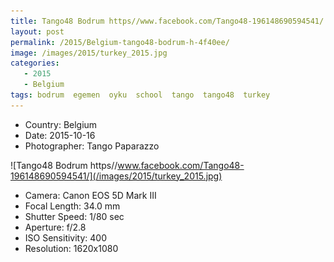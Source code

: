 ```yaml
---
title: Tango48 Bodrum https//www.facebook.com/Tango48-196148690594541/
layout: post
permalink: /2015/Belgium-tango48-bodrum-h-4f40ee/
image: /images/2015/turkey_2015.jpg
categories:
   - 2015
   - Belgium
tags: bodrum  egemen  oyku  school  tango  tango48  turkey
---
```

   
* <i class="fa-solid fa-map-pin"></i> Country: Belgium
* <i class="fa-solid fa-calendar-day"></i> Date: 2015-10-16
* <i class="fa-solid fa-circle-user"></i> Photographer: Tango Paparazzo

![Tango48 Bodrum https//www.facebook.com/Tango48-196148690594541/](/images/2015/turkey_2015.jpg)

* <i class="fa-solid fa-camera"></i> Camera: Canon EOS 5D Mark III
* <i class="fa-solid fa-square-caret-left"></i> Focal Length: 34.0 mm
* <i class="fa-solid fa-stopwatch"></i> Shutter Speed: 1/80 sec
* <i class="fa-solid fa-circle-dot"></i> Aperture: f/2.8
* <i class="fa-solid fa-lightbulb"></i> ISO Sensitivity: 400
* <i class="fa-solid fa-square-full"></i> Resolution: 1620x1080
